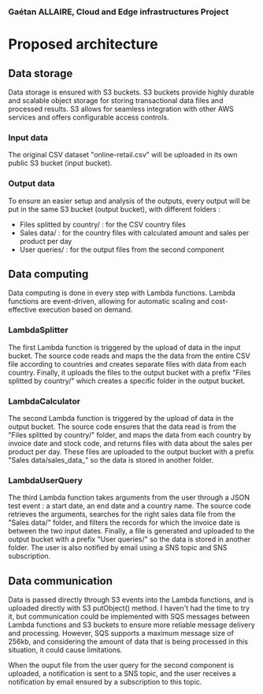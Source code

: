### Gaétan ALLAIRE, Cloud and Edge infrastructures Project

# Proposed architecture

## Data storage

Data storage is ensured with S3 buckets. S3 buckets provide highly durable and scalable object storage for storing transactional data files and processed results. S3 allows for seamless integration with other AWS services and offers configurable access controls.

### Input data

The original CSV dataset "online-retail.csv" will be uploaded in its own public S3 bucket (input bucket).

### Output data

To ensure an easier setup and analysis of the outputs, every output will be put in the same S3 bucket (output bucket), with different folders :
- Files splitted by country/ : for the CSV country files
- Sales data/ : for the country files with calculated amount and sales per product per day
- User queries/ : for the output files from the second component

## Data computing

Data computing is done in every step with Lambda functions. Lambda functions are event-driven, allowing for automatic scaling and cost-effective execution based on demand.

### LambdaSplitter 

The first Lambda function is triggered by the upload of data in the input bucket. The source code reads and maps the the data from the entire CSV file according to countries and creates separate files with data from each country. Finally, it uploads the files to the output bucket with a prefix "Files splitted by country/" which creates a specific folder in the output bucket.

### LambdaCalculator

The second Lambda function is triggered by the upload of data in the output bucket. The source code ensures that the data read is from the "Files splitted by country/" folder, and maps the data from each country by invoice date and stock code, and returns files with data about the sales per product per day. These files are uploaded to the output bucket with a prefix "Sales data/sales_data_" so the data is stored in another folder.

### LambdaUserQuery 

The third Lambda function takes arguments from the user through a JSON test event : a start date, an end date and a country name. The source code retrieves the arguments, searches for the right sales data file from the "Sales data/" folder, and filters the records for which the invoice date is between the two input dates. Finally, a file is generated and uploaded to the output bucket with a prefix "User queries/" so the data is stored in another folder. The user is also notified by email using a SNS topic and SNS subscription.

## Data communication

Data is passed directly through S3 events into the Lambda functions, and is uploaded directly with S3 putObject() method. 
I haven't had the time to try it, but communication could be implemented with SQS messages between Lambda functions and S3 buckets to ensure more reliable message delivery and processing. However, SQS supports a maximum message size of 256kb, and considering the amount of data that is being processed in this situation, it could cause limitations.

When the ouput file from the user query for the second component is uploaded, a notification is sent to a SNS topic, and the user receives a notification by email ensured by a subscription to this topic.
